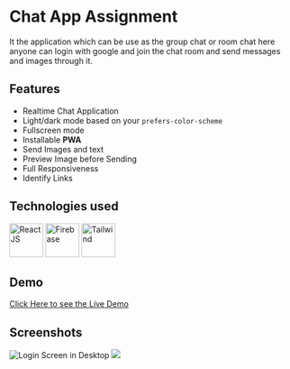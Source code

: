# Chat App Assignment

It the application which can be use as the group chat or room chat here anyone can login with google and join the chat room and send messages and images through it.

## Features

- Realtime Chat Application
- Light/dark mode based on your `prefers-color-scheme`
- Fullscreen mode
- Installable **PWA**
- Send Images and text
- Preview Image before Sending
- Full Responsiveness
- Identify Links
## Technologies used

<p>

<!-- <img width="100" src="https://cdn.iconscout.com/icon/free/png-256/react-1-282599.png">  -->
<img title="React JS" width="60" src="https://cdn4.iconfinder.com/data/icons/logos-3/600/React.js_logo-128.png" />
<img title="Firebase" width="60" src="https://cdn4.iconfinder.com/data/icons/google-i-o-2016/512/google_firebase-2-512.png"> 
<img title="Tailwind" width="60" src="https://cdn.icon-icons.com/icons2/2699/PNG/512/tailwindcss_logo_icon_167923.png"> 
</p>

## Demo

[Click Here to see the Live Demo](https://react-chatroom.vercel.app/)

## Screenshots

![Login Screen in Desktop](https://i.imgur.com/oCuipy4.png)
<img src="https://i.imgur.com/2b4PNm5.png"/>



